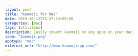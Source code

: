 ```yaml
---
layout: post
title: "Kaomoji for Mac"
date: 2015-10-12T15:57:54+09:00
categories: [mac]
tags: [utilities]
description: Easily insert kaomoji to any apps on your Mac.
icon: "kaomoji.png"
apptype: "mac"
external_url: "http://www.kaomojiapp.com/"
---
```


